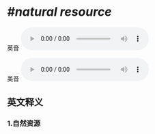 # ***\#natural resource*** 
英音
<audio src="./media/natural resource1_AAC.aac" controls="controls"></audio>

美音
<audio src="./media/natural resource2_AAC.aac" controls="controls"></audio>



  

英文释义
---
### 1.**自然资源**  


